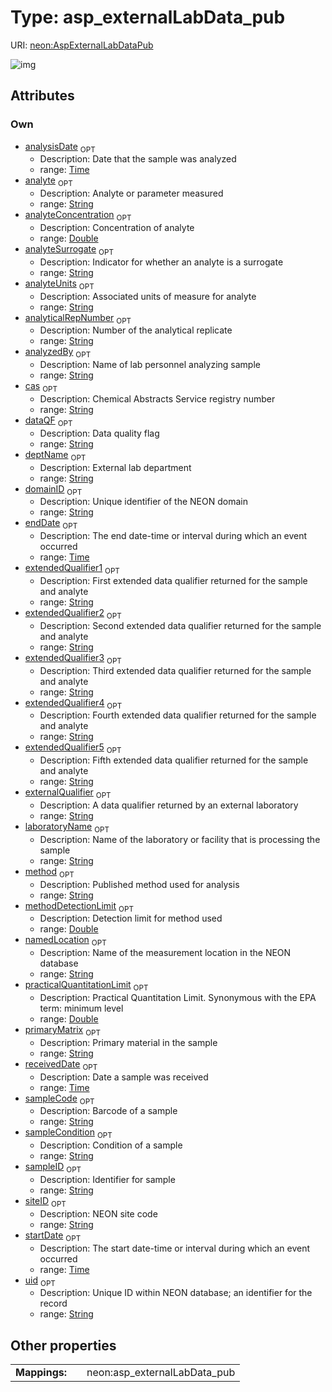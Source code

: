 
# Type: asp_externalLabData_pub




URI: [neon:AspExternalLabDataPub](https://data.neonscience.org/AspExternalLabDataPub)


![img](http://yuml.me/diagram/nofunky;dir:TB/class/[AspExternalLabDataPub&#124;uid:string%20%3F;domainID:string%20%3F;siteID:string%20%3F;sampleID:string%20%3F;startDate:time%20%3F;endDate:time%20%3F;laboratoryName:string%20%3F;analyte:string%20%3F;method:string%20%3F;methodDetectionLimit:double%20%3F;analyteUnits:string%20%3F;receivedDate:time%20%3F;analysisDate:time%20%3F;analyzedBy:string%20%3F;primaryMatrix:string%20%3F;sampleCode:string%20%3F;dataQF:string%20%3F;sampleCondition:string%20%3F;namedLocation:string%20%3F;analyticalRepNumber:string%20%3F;analyteConcentration:double%20%3F;analyteSurrogate:string%20%3F;cas:string%20%3F;deptName:string%20%3F;extendedQualifier1:string%20%3F;extendedQualifier2:string%20%3F;extendedQualifier3:string%20%3F;extendedQualifier4:string%20%3F;extendedQualifier5:string%20%3F;externalQualifier:string%20%3F;practicalQuantitationLimit:double%20%3F])

## Attributes


### Own

 * [analysisDate](analysisDate.md)  <sub>OPT</sub>
    * Description: Date that the sample was analyzed
    * range: [Time](types/Time.md)
 * [analyte](analyte.md)  <sub>OPT</sub>
    * Description: Analyte or parameter measured
    * range: [String](types/String.md)
 * [analyteConcentration](analyteConcentration.md)  <sub>OPT</sub>
    * Description: Concentration of analyte
    * range: [Double](types/Double.md)
 * [analyteSurrogate](analyteSurrogate.md)  <sub>OPT</sub>
    * Description: Indicator for whether an analyte is a surrogate
    * range: [String](types/String.md)
 * [analyteUnits](analyteUnits.md)  <sub>OPT</sub>
    * Description: Associated units of measure for analyte
    * range: [String](types/String.md)
 * [analyticalRepNumber](analyticalRepNumber.md)  <sub>OPT</sub>
    * Description: Number of the analytical replicate
    * range: [String](types/String.md)
 * [analyzedBy](analyzedBy.md)  <sub>OPT</sub>
    * Description: Name of lab personnel analyzing sample
    * range: [String](types/String.md)
 * [cas](cas.md)  <sub>OPT</sub>
    * Description: Chemical Abstracts Service registry number
    * range: [String](types/String.md)
 * [dataQF](dataQF.md)  <sub>OPT</sub>
    * Description: Data quality flag
    * range: [String](types/String.md)
 * [deptName](deptName.md)  <sub>OPT</sub>
    * Description: External lab department
    * range: [String](types/String.md)
 * [domainID](domainID.md)  <sub>OPT</sub>
    * Description: Unique identifier of the NEON domain
    * range: [String](types/String.md)
 * [endDate](endDate.md)  <sub>OPT</sub>
    * Description: The end date-time or interval during which an event occurred
    * range: [Time](types/Time.md)
 * [extendedQualifier1](extendedQualifier1.md)  <sub>OPT</sub>
    * Description: First extended data qualifier returned for the sample and analyte
    * range: [String](types/String.md)
 * [extendedQualifier2](extendedQualifier2.md)  <sub>OPT</sub>
    * Description: Second extended data qualifier returned for the sample and analyte
    * range: [String](types/String.md)
 * [extendedQualifier3](extendedQualifier3.md)  <sub>OPT</sub>
    * Description: Third extended data qualifier returned for the sample and analyte
    * range: [String](types/String.md)
 * [extendedQualifier4](extendedQualifier4.md)  <sub>OPT</sub>
    * Description: Fourth extended data qualifier returned for the sample and analyte
    * range: [String](types/String.md)
 * [extendedQualifier5](extendedQualifier5.md)  <sub>OPT</sub>
    * Description: Fifth extended data qualifier returned for the sample and analyte
    * range: [String](types/String.md)
 * [externalQualifier](externalQualifier.md)  <sub>OPT</sub>
    * Description: A data qualifier returned by an external laboratory
    * range: [String](types/String.md)
 * [laboratoryName](laboratoryName.md)  <sub>OPT</sub>
    * Description: Name of the laboratory or facility that is processing the sample
    * range: [String](types/String.md)
 * [method](method.md)  <sub>OPT</sub>
    * Description: Published method used for analysis
    * range: [String](types/String.md)
 * [methodDetectionLimit](methodDetectionLimit.md)  <sub>OPT</sub>
    * Description: Detection limit for method used
    * range: [Double](types/Double.md)
 * [namedLocation](namedLocation.md)  <sub>OPT</sub>
    * Description: Name of the measurement location in the NEON database
    * range: [String](types/String.md)
 * [practicalQuantitationLimit](practicalQuantitationLimit.md)  <sub>OPT</sub>
    * Description: Practical Quantitation Limit.  Synonymous with the EPA term: minimum level
    * range: [Double](types/Double.md)
 * [primaryMatrix](primaryMatrix.md)  <sub>OPT</sub>
    * Description: Primary material in the sample
    * range: [String](types/String.md)
 * [receivedDate](receivedDate.md)  <sub>OPT</sub>
    * Description: Date a sample was received
    * range: [Time](types/Time.md)
 * [sampleCode](sampleCode.md)  <sub>OPT</sub>
    * Description: Barcode of a sample
    * range: [String](types/String.md)
 * [sampleCondition](sampleCondition.md)  <sub>OPT</sub>
    * Description: Condition of a sample
    * range: [String](types/String.md)
 * [sampleID](sampleID.md)  <sub>OPT</sub>
    * Description: Identifier for sample
    * range: [String](types/String.md)
 * [siteID](siteID.md)  <sub>OPT</sub>
    * Description: NEON site code
    * range: [String](types/String.md)
 * [startDate](startDate.md)  <sub>OPT</sub>
    * Description: The start date-time or interval during which an event occurred
    * range: [Time](types/Time.md)
 * [uid](uid.md)  <sub>OPT</sub>
    * Description: Unique ID within NEON database; an identifier for the record
    * range: [String](types/String.md)

## Other properties

|  |  |  |
| --- | --- | --- |
| **Mappings:** | | neon:asp_externalLabData_pub |

